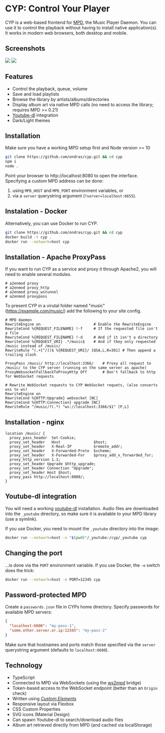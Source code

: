 # CYP: Control Your Player

CYP is a web-based frontend for [MPD](https://www.musicpd.org/), the Music Player Daemon. You can use it to control the playback without having to install native application(s). It works in modern web browsers, both desktop and mobile.

## Screenshots

![](misc/screen1.png) ![](misc/screen2.png)


## Features
  - Control the playback, queue, volume
  - Save and load playlists
  - Browse the library by artists/albums/directories
  - Display album art via native MPD calls (no need to access the library; requires MPD >= 0.21)
  - [Youtube-dl](https://ytdl-org.github.io/youtube-dl/index.html) integration
  - Dark/Light themes


## Installation

Make sure you have a working MPD setup first and Node version >= 10

```sh
git clone https://github.com/ondras/cyp.git && cd cyp
npm i
node .
```

Point your browser to http://localhost:8080 to open the interface. Specifying a custom MPD address can be done:
  1. using `MPD_HOST` and `MPD_PORT` environment variables, or
  1. via a `server` querystring argument (`?server=localhost:6655`).

## Instalation - Docker

Alternatively, you can use Docker to run CYP.

```sh
git clone https://github.com/ondras/cyp.git && cd cyp
docker build -t cyp .
docker run --network=host cyp
```

## Installation - Apache ProxyPass

If you want to run CYP as a service and proxy it through Apache2, you will need to enable several modules.

    # a2enmod proxy
    # a2enmod proxy_http
    # a2enmod proxy_wstunnel
    # a2enmod proxypass


To present CYP in a virutal folder named "music" (https://example.com/music/) add the following to your site config.


    # MPD daemon
	RewriteEngine on						# Enable the RewriteEngine
	RewriteCond %{REQUEST_FILENAME} !-f		# If the requested file isn't a file
	RewriteCond %{REQUEST_FILENAME} !-d		# And if it isn't a directory
	RewriteCond %{REQUEST_URI} .*/music$	# And if they only requested /music instead of /music/
	RewriteRule ^(.+[^/])$ %{REQUEST_URI}/ [QSA,L,R=301] # Then append a trailing slash

	ProxyPass /music/ http://localhost:3366/	# Proxy all request to /music/ to the CYP server (running on the same server as apache)
	ProxyWebsocketFallbackToProxyHttp Off		# Don't fallback to http for WebSocket requests

	# Rewrite WebSocket requests to CYP WebSocket requets, (also converts wss to ws)
	RewriteEngine on
	RewriteCond %{HTTP:Upgrade} websocket [NC]
	RewriteCond %{HTTP:Connection} upgrade [NC]
	RewriteRule ^/music/?(.*) "ws://localhost:3366/$1" [P,L]

## Installation - nginx

    location /music/ {
      proxy_pass_header  Set-Cookie;
      proxy_set_header   Host               $host;
      proxy_set_header   X-Real-IP          $remote_addr;
      proxy_set_header   X-Forwarded-Proto  $scheme;
      proxy_set_header   X-Forwarded-For    $proxy_add_x_forwarded_for;
      proxy_http_version 1.1;
      proxy_set_header Upgrade $http_upgrade;
      proxy_set_header Connection "Upgrade";
      proxy_set_header Host $host;
      proxy_pass http://localhost:8080/;
    }



## Youtube-dl integration

You will need a working [youtube-dl](https://ytdl-org.github.io/youtube-dl/index.html) installation. Audio files are downloaded into the `_youtube` directory, so make sure it is available to your MPD library (use a symlink).

If you use Docker, you need to mount the `_youtube` directory into the image:

```sh
docker run --network=host -v "$(pwd)"/_youtube:/cyp/_youtube cyp
```


## Changing the port

...is done via the `PORT` environment variable. If you use Docker, the `-e` switch does the trick:

```sh
docker run --network=host -e PORT=12345 cyp
```

## Password-protected MPD

Create a `passwords.json` file in CYPs home directory. Specify passwords for available MPD servers:

```json
{
  "localhost:6600": "my-pass-1",
  "some.other.server.or.ip:12345": "my-pass-2"
}
```

Make sure that hostnames and ports match those specified via the `server` querystring argument (defaults to `localhost:6600`).

## Technology
  - TypeScript
  - Connected to MPD via WebSockets (using the [ws2mpd](https://github.com/ondras/ws2mpd/) bridge)
  - Token-based access to the WebSocket endpoint (better than an `Origin` check)
  - Written using [*Custom Elements*](https://developer.mozilla.org/en-US/docs/Web/Web_Components/Using_custom_elements)
  - Responsive layout via Flexbox
  - CSS Custom Properties
  - SVG icons (Material Design)
  - Can spawn Youtube-dl to search/download audio files
  - Album art retrieved directly from MPD (and cached via localStorage)
